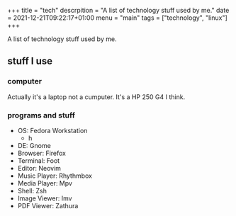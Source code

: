 +++
title = "tech"
descrpition = "A list of technology stuff used by me."
date = 2021-12-21T09:22:17+01:00
menu = "main"
tags = ["technology", "linux"]
+++

A list of technology stuff used by me.

## stuff I use
### computer
Actually it's a laptop not a cumputer.
It's a HP 250 G4 I think.

### programs and stuff
- OS: Fedora Workstation
    - h
- DE: Gnome
- Browser: Firefox
- Terminal: Foot
- Editor: Neovim
- Music Player: Rhythmbox
- Media Player: Mpv
- Shell: Zsh
- Image Viewer: Imv
- PDF Viewer: Zathura
